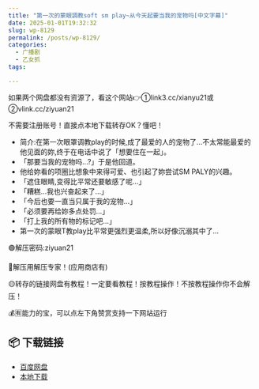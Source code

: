 ```yaml
---
title: "第一次的蒙眼調教soft sm play~从今天起要当我的宠物吗[中文字幕]"
date: 2025-01-01T19:32:32
slug: wp-8129
permalink: /posts/wp-8129/
categories:
  - 广播剧
  - 乙女抓
tags:

---
```


如果两个网盘都没有资源了，看这个网站👉①link3.cc/xianyu21或②vlink.cc/ziyuan21

不需要注册账号！直接点本地下载转存OK？懂吧！

*   简介:在第一次眼罩调教play的时候,成了最爱的人的宠物了…不太常能最爱的他见面的妳,终于在电话中说了「想要住在一起」。
*   「那要当我的宠物吗…?」于是他回道。
*   他给妳看的项圈比想象中来得可爱、也引起了妳尝试SM PALY的兴趣。
*   「遮住眼睛,变得比平常还要敏感了呢…」
*   「糟糕…我也兴奋起来了…」
*   「今后也要一直当只属于我的宠物…」
*   「必须要再给妳多点处罚…」
*   「打上我的所有物的标记吧…」
*   第一次的蒙眼T教play比平常更强烈更温柔,所以好像沉溺其中了…

🟢解压密码:ziyuan21

🔵解压用解压专家！(应用商店有)

🟡转存的链接网盘有教程！一定要看教程！按教程操作！不按教程操作你不会解压！

💰🈶能力的宝，可以点左下角赞赏支持一下网站运行

## 📦 下载链接
- [百度网盘](https://blziyuan21.com/pay-download/8129?key=24224dda26&down_id=0)
- [本地下载](https://blziyuan21.com/pay-download/8129?key=24224dda26&down_id=1)


